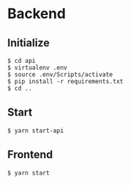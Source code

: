 # Backend
## Initialize

```
$ cd api
$ virtualenv .env
$ source .env/Scripts/activate
$ pip install -r requirements.txt
$ cd ..

```

## Start

```
$ yarn start-api
```

## Frontend

```
$ yarn start
```